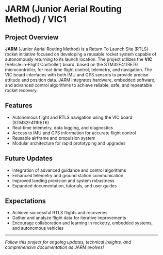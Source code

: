 # JARM (Junior Aerial Routing Method) / VIC1

## Project Overview

**JARM** (Junior Aerial Routing Method) is a Return To Launch Site (RTLS) rocket initiative focused on developing a reusable rocket system capable of autonomously returning to its launch location. The project utilizes the **VIC** (Vehicle in-Flight Controller) board, based on the STM32F411RET6 microcontroller, for real-time flight control, telemetry, and navigation. The VIC board interfaces with both IMU and GPS sensors to provide precise attitude and position data. JARM integrates hardware, embedded software, and advanced control algorithms to achieve reliable, safe, and repeatable rocket recovery.

## Features

- Autonomous flight and RTLS navigation using the VIC board (STM32F411RET6)
- Real-time telemetry, data logging, and diagnostics
- Access to IMU and GPS information for accurate flight control
- Reusable airframe and propulsion system
- Modular architecture for rapid prototyping and upgrades

## Future Updates

- Integration of advanced guidance and control algorithms
- Enhanced telemetry and ground station communication
- Improved landing precision and system robustness
- Expanded documentation, tutorials, and user guides

## Expectations

- Achieve successful RTLS flights and recoveries
- Gather and analyze flight data for iterative improvements
- Encourage collaboration and learning in rocketry, embedded systems, and autonomous vehicles

---

*Follow this project for ongoing updates, technical insights, and comprehensive documentation as JARM evolves!*
